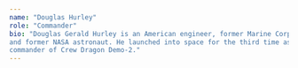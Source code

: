 ```yaml
---
name: "Douglas Hurley"
role: "Commander"
bio: "Douglas Gerald Hurley is an American engineer, former Marine Corps pilot
and former NASA astronaut. He launched into space for the third time as
commander of Crew Dragon Demo‑2."
---
```

